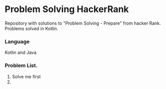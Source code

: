 # Problem Solving HackerRank

Repository with solutions to "Problem Solving - Prepare" from hacker Rank. Problems solved in Kotlin. 

### Language

Kotlin and Java

### Problem List. 

1. Solve me first
2. 
